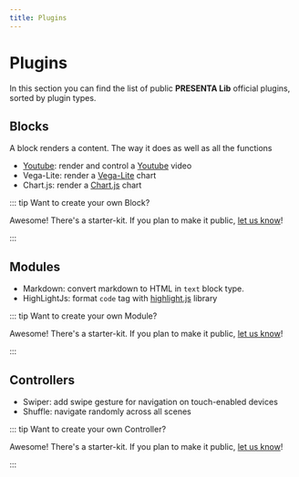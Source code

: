 ```yaml
---
title: Plugins
---
```


# Plugins

In this section you can find the list of public **PRESENTA Lib** official plugins, sorted by plugin types.

## Blocks

A block renders a content. The way it does as well as all the functions

- [Youtube](https://github.com/presenta-software/presenta-block-youtube): render and control a [Youtube](https://www.youtube.com/) video
- Vega-Lite: render a [Vega-Lite](https://vega.github.io/vega-lite/) chart
- Chart.js: render a [Chart.js](https://www.chartjs.org/) chart

::: tip Want to create your own Block?

Awesome! There's a starter-kit. If you plan to make it public, [let us know](mailto:support@presenta.cc)!

:::

## Modules

- Markdown: convert markdown to HTML in `text` block type.
- HighLightJs: format `code` tag with [highlight.js](https://highlightjs.org/) library 

::: tip Want to create your own Module?

Awesome! There's a starter-kit. If you plan to make it public, [let us know](mailto:support@presenta.cc)!

:::

## Controllers

- Swiper: add swipe gesture for navigation on touch-enabled devices
- Shuffle: navigate randomly across all scenes

::: tip Want to create your own Controller?

Awesome! There's a starter-kit. If you plan to make it public, [let us know](mailto:support@presenta.cc)!

:::